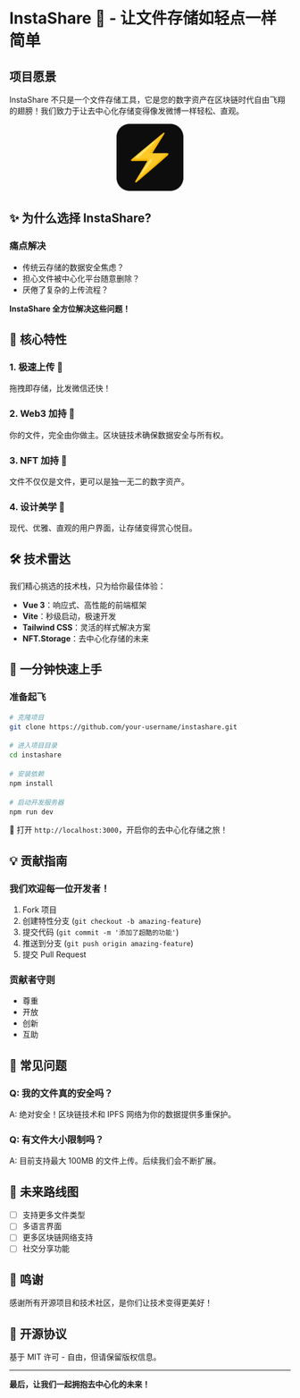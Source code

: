 # InstaShare 🚀 - 让文件存储如轻点一样简单

## 项目愿景

InstaShare 不只是一个文件存储工具，它是您的数字资产在区块链时代自由飞翔的翅膀！我们致力于让去中心化存储变得像发微博一样轻松、直观。

<div align="center">
  <img src="frontend/public/icons/icon-150x150.png" width="120" alt="InstaShare Logo"/>
</div>

## ✨ 为什么选择 InstaShare?

### 痛点解决

- 传统云存储的数据安全焦虑？
- 担心文件被中心化平台随意删除？
- 厌倦了复杂的上传流程？

**InstaShare 全方位解决这些问题！**

## 🌟 核心特性

### 1. 极速上传 🚀
拖拽即存储，比发微信还快！

### 2. Web3 加持 🔗
你的文件，完全由你做主。区块链技术确保数据安全与所有权。

### 3. NFT 加持 🎨
文件不仅仅是文件，更可以是独一无二的数字资产。

### 4. 设计美学 💅
现代、优雅、直观的用户界面，让存储变得赏心悦目。

## 🛠 技术雷达

我们精心挑选的技术栈，只为给你最佳体验：

- **Vue 3**：响应式、高性能的前端框架
- **Vite**：秒级启动，极速开发
- **Tailwind CSS**：灵活的样式解决方案
- **NFT.Storage**：去中心化存储的未来

## 🚀 一分钟快速上手

### 准备起飞

```bash
# 克隆项目
git clone https://github.com/your-username/instashare.git

# 进入项目目录
cd instashare

# 安装依赖
npm install

# 启动开发服务器
npm run dev
```

🎉 打开 `http://localhost:3000`，开启你的去中心化存储之旅！

## 💡 贡献指南

### 我们欢迎每一位开发者！

1. Fork 项目
2. 创建特性分支 (`git checkout -b amazing-feature`)
3. 提交代码 (`git commit -m '添加了超酷的功能'`)
4. 推送到分支 (`git push origin amazing-feature`)
5. 提交 Pull Request

### 贡献者守则

- 尊重
- 开放
- 创新
- 互助

## 🤔 常见问题

### Q: 我的文件真的安全吗？
A: 绝对安全！区块链技术和 IPFS 网络为你的数据提供多重保护。

### Q: 有文件大小限制吗？
A: 目前支持最大 100MB 的文件上传。后续我们会不断扩展。

## 🌈 未来路线图

- [ ] 支持更多文件类型
- [ ] 多语言界面
- [ ] 更多区块链网络支持
- [ ] 社交分享功能

## 🤝 鸣谢

感谢所有开源项目和技术社区，是你们让技术变得更美好！

## 📄 开源协议

基于 MIT 许可 - 自由，但请保留版权信息。

---

**最后，让我们一起拥抱去中心化的未来！**
